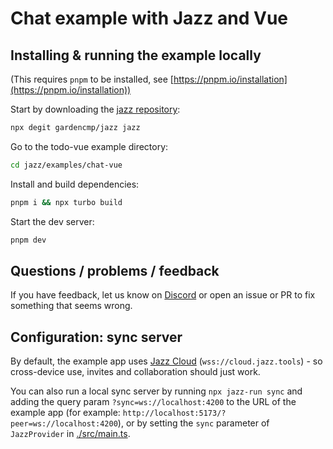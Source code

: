 # Chat example with Jazz and Vue

## Installing & running the example locally

(This requires `pnpm` to be installed, see [https://pnpm.io/installation](https://pnpm.io/installation))

Start by downloading the [jazz repository](https://github.com/garden-co/jazz):
```bash
npx degit gardencmp/jazz jazz
```

Go to the todo-vue example directory:
```bash
cd jazz/examples/chat-vue
```

Install and build dependencies:
```bash
pnpm i && npx turbo build
```

Start the dev server:
```bash
pnpm dev
```

## Questions / problems / feedback

If you have feedback, let us know on [Discord](https://discord.gg/utDMjHYg42) or open an issue or PR to fix something that seems wrong.

## Configuration: sync server

By default, the example app uses [Jazz Cloud](https://jazz.tools/cloud) (`wss://cloud.jazz.tools`) - so cross-device use, invites and collaboration should just work.

You can also run a local sync server by running `npx jazz-run sync` and adding the query param `?sync=ws://localhost:4200` to the URL of the example app (for example: `http://localhost:5173/?peer=ws://localhost:4200`), or by setting the `sync` parameter of `JazzProvider` in [./src/main.ts](./src/main.ts).
